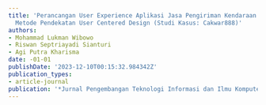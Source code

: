 ```yaml
---
title: 'Perancangan User Experience Aplikasi Jasa Pengiriman Kendaraan Bermotor menggunakan
  Metode Pendekatan User Centered Design (Studi Kasus: Cakwar888)'
authors:
- Mohammad Lukman Wibowo
- Riswan Septriayadi Sianturi
- Agi Putra Kharisma
date: -01-01
publishDate: '2023-12-10T00:15:32.984342Z'
publication_types:
- article-journal
publication: '*Jurnal Pengembangan Teknologi Informasi dan Ilmu Komputer e-ISSN*'
---
```

